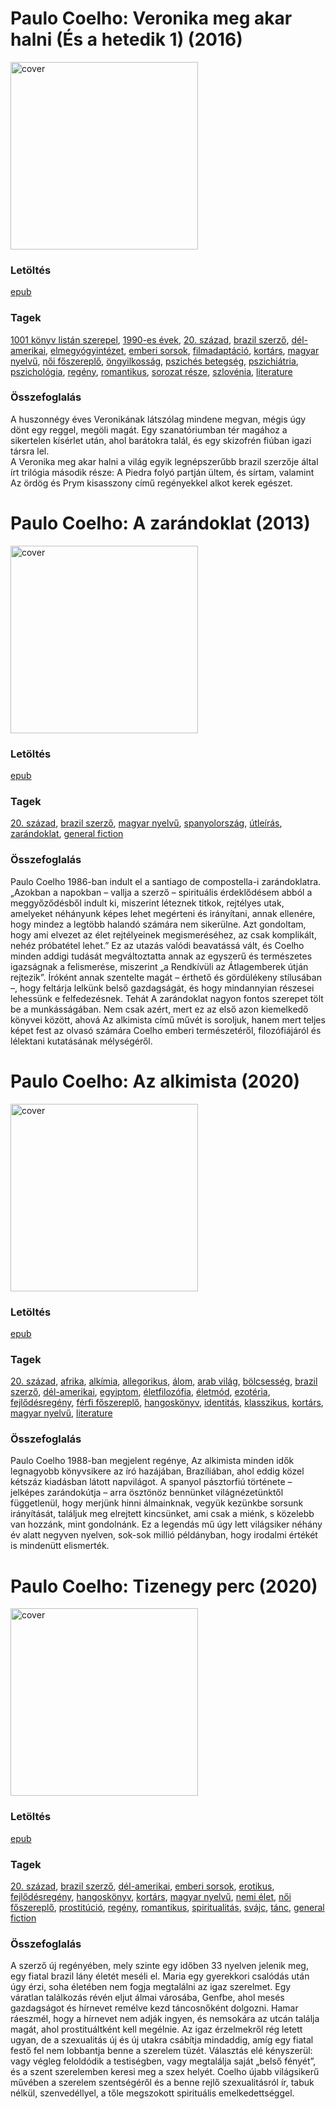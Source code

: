 # <a name="id_264">Paulo Coelho: Veronika meg akar halni (És a hetedik 1) (2016)</a>
<img src="https://github.com/BercziSandor/calibre_lib/raw/main/libs/main/Paulo%20Coelho/Veronika%20meg%20akar%20halni%20%28264%29/cover.jpg" alt="cover" width="300"/>

### Letöltés
[epub](https://github.com/BercziSandor/calibre_lib/raw/main/libs/main/Paulo%20Coelho/Veronika%20meg%20akar%20halni%20%28264%29/Veronika%20meg%20akar%20halni%20-%20Paulo%20Coelho.epub)

### Tagek
[1001 könyv listán szerepel](https://github.com/berczisandor/calibre_lib/libs/main/_tags/1001%20k%c3%b6nyv%20list%c3%a1n%20szerepel.md), [1990-es évek](https://github.com/berczisandor/calibre_lib/libs/main/_tags/1990-es%20%c3%a9vek.md), [20. század](https://github.com/berczisandor/calibre_lib/libs/main/_tags/20.%20sz%c3%a1zad.md), [brazil szerző](https://github.com/berczisandor/calibre_lib/libs/main/_tags/brazil%20szerz%c5%91.md), [dél-amerikai](https://github.com/berczisandor/calibre_lib/libs/main/_tags/d%c3%a9l-amerikai.md), [elmegyógyintézet](https://github.com/berczisandor/calibre_lib/libs/main/_tags/elmegy%c3%b3gyint%c3%a9zet.md), [emberi sorsok](https://github.com/berczisandor/calibre_lib/libs/main/_tags/emberi%20sorsok.md), [filmadaptáció](https://github.com/berczisandor/calibre_lib/libs/main/_tags/filmadapt%c3%a1ci%c3%b3.md), [kortárs](https://github.com/berczisandor/calibre_lib/libs/main/_tags/kort%c3%a1rs.md), [magyar nyelvű](https://github.com/berczisandor/calibre_lib/libs/main/_tags/magyar%20nyelv%c5%b1.md), [női főszereplő](https://github.com/berczisandor/calibre_lib/libs/main/_tags/n%c5%91i%20f%c5%91szerepl%c5%91.md), [öngyilkosság](https://github.com/berczisandor/calibre_lib/libs/main/_tags/%c3%b6ngyilkoss%c3%a1g.md), [pszichés betegség](https://github.com/berczisandor/calibre_lib/libs/main/_tags/pszich%c3%a9s%20betegs%c3%a9g.md), [pszichiátria](https://github.com/berczisandor/calibre_lib/libs/main/_tags/pszichi%c3%a1tria.md), [pszichológia](https://github.com/berczisandor/calibre_lib/libs/main/_tags/pszichol%c3%b3gia.md), [regény](https://github.com/berczisandor/calibre_lib/libs/main/_tags/reg%c3%a9ny.md), [romantikus](https://github.com/berczisandor/calibre_lib/libs/main/_tags/romantikus.md), [sorozat része](https://github.com/berczisandor/calibre_lib/libs/main/_tags/sorozat%20r%c3%a9sze.md), [szlovénia](https://github.com/berczisandor/calibre_lib/libs/main/_tags/szlov%c3%a9nia.md), [literature](https://github.com/berczisandor/calibre_lib/libs/main/_tags/literature.md)

### Összefoglalás
<div>
<p>A huszonnégy éves Veronikának látszólag mindene megvan, mégis úgy dönt egy reggel, megöli magát. Egy szanatóriumban tér magához a sikertelen kísérlet után, ahol barátokra talál, és egy skizofrén fiúban igazi társra lel.<br>A Veronika meg akar halni a világ egyik legnépszerűbb brazil szerzője által írt trilógia második része: A Piedra folyó partján ültem, és sírtam, valamint Az ördög és Prym kisasszony című regényekkel alkot kerek egészet.</p></div>


# <a name="id_260">Paulo Coelho: A zarándoklat (2013)</a>
<img src="https://github.com/BercziSandor/calibre_lib/raw/main/libs/main/Paulo%20Coelho/A%20zarandoklat%20%28260%29/cover.jpg" alt="cover" width="300"/>

### Letöltés
[epub](https://github.com/BercziSandor/calibre_lib/raw/main/libs/main/Paulo%20Coelho/A%20zarandoklat%20%28260%29/A%20zarandoklat%20-%20Paulo%20Coelho.epub)

### Tagek
[20. század](https://github.com/berczisandor/calibre_lib/libs/main/_tags/20.%20sz%c3%a1zad.md), [brazil szerző](https://github.com/berczisandor/calibre_lib/libs/main/_tags/brazil%20szerz%c5%91.md), [magyar nyelvű](https://github.com/berczisandor/calibre_lib/libs/main/_tags/magyar%20nyelv%c5%b1.md), [spanyolország](https://github.com/berczisandor/calibre_lib/libs/main/_tags/spanyolorsz%c3%a1g.md), [útleírás](https://github.com/berczisandor/calibre_lib/libs/main/_tags/%c3%batle%c3%adr%c3%a1s.md), [zarándoklat](https://github.com/berczisandor/calibre_lib/libs/main/_tags/zar%c3%a1ndoklat.md), [general fiction](https://github.com/berczisandor/calibre_lib/libs/main/_tags/general%20fiction.md)

### Összefoglalás
<div>
<p>Paulo ​Coelho 1986-ban indult el a santiago de compostella-i zarándoklatra. „Azokban a napokban – vallja a szerző – spirituális érdeklődésem abból a meggyőződésből indult ki, miszerint léteznek titkok, rejtélyes utak, amelyeket néhányunk képes lehet megérteni és irányítani, annak ellenére, hogy mindez a legtöbb halandó számára nem sikerülne. Azt gondoltam, hogy ami elvezet az élet rejtélyeinek megismeréséhez, az csak komplikált, nehéz próbatétel lehet.” Ez az utazás valódi beavatássá vált, és Coelho minden addigi tudását megváltoztatta annak az egyszerű és természetes igazságnak a felismerése, miszerint „a Rendkívüli az Átlagemberek útján rejtezik”. Íróként annak szentelte magát – érthető és gördülékeny stílusában –, hogy feltárja lelkünk belső gazdagságát, és hogy mindannyian részesei lehessünk e felfedezésnek. Tehát A zarándoklat nagyon fontos szerepet tölt be a munkásságában. Nem csak azért, mert ez az első azon kiemelkedő könyvei között, ahová Az alkimista című művét is soroljuk, hanem mert teljes képet fest az olvasó számára Coelho emberi természetéről, filozófiájáról és lélektani kutatásának mélységéről.</p></div>


# <a name="id_261">Paulo Coelho: Az alkimista (2020)</a>
<img src="https://github.com/BercziSandor/calibre_lib/raw/main/libs/main/Paulo%20Coelho/Az%20alkimista%20%28261%29/cover.jpg" alt="cover" width="300"/>

### Letöltés
[epub](https://github.com/BercziSandor/calibre_lib/raw/main/libs/main/Paulo%20Coelho/Az%20alkimista%20%28261%29/Az%20alkimista%20-%20Paulo%20Coelho.epub)

### Tagek
[20. század](https://github.com/berczisandor/calibre_lib/libs/main/_tags/20.%20sz%c3%a1zad.md), [afrika](https://github.com/berczisandor/calibre_lib/libs/main/_tags/afrika.md), [alkímia](https://github.com/berczisandor/calibre_lib/libs/main/_tags/alk%c3%admia.md), [allegorikus](https://github.com/berczisandor/calibre_lib/libs/main/_tags/allegorikus.md), [álom](https://github.com/berczisandor/calibre_lib/libs/main/_tags/%c3%a1lom.md), [arab világ](https://github.com/berczisandor/calibre_lib/libs/main/_tags/arab%20vil%c3%a1g.md), [bölcsesség](https://github.com/berczisandor/calibre_lib/libs/main/_tags/b%c3%b6lcsess%c3%a9g.md), [brazil szerző](https://github.com/berczisandor/calibre_lib/libs/main/_tags/brazil%20szerz%c5%91.md), [dél-amerikai](https://github.com/berczisandor/calibre_lib/libs/main/_tags/d%c3%a9l-amerikai.md), [egyiptom](https://github.com/berczisandor/calibre_lib/libs/main/_tags/egyiptom.md), [életfilozófia](https://github.com/berczisandor/calibre_lib/libs/main/_tags/%c3%a9letfiloz%c3%b3fia.md), [életmód](https://github.com/berczisandor/calibre_lib/libs/main/_tags/%c3%a9letm%c3%b3d.md), [ezotéria](https://github.com/berczisandor/calibre_lib/libs/main/_tags/ezot%c3%a9ria.md), [fejlődésregény](https://github.com/berczisandor/calibre_lib/libs/main/_tags/fejl%c5%91d%c3%a9sreg%c3%a9ny.md), [férfi főszereplő](https://github.com/berczisandor/calibre_lib/libs/main/_tags/f%c3%a9rfi%20f%c5%91szerepl%c5%91.md), [hangoskönyv](https://github.com/berczisandor/calibre_lib/libs/main/_tags/hangosk%c3%b6nyv.md), [identitás](https://github.com/berczisandor/calibre_lib/libs/main/_tags/identit%c3%a1s.md), [klasszikus](https://github.com/berczisandor/calibre_lib/libs/main/_tags/klasszikus.md), [kortárs](https://github.com/berczisandor/calibre_lib/libs/main/_tags/kort%c3%a1rs.md), [magyar nyelvű](https://github.com/berczisandor/calibre_lib/libs/main/_tags/magyar%20nyelv%c5%b1.md), [literature](https://github.com/berczisandor/calibre_lib/libs/main/_tags/literature.md)

### Összefoglalás
<div>
<p>Paulo Coelho 1988-ban megjelent regénye, Az alkimista minden idők legnagyobb könyvsikere az író hazájában, Brazíliában, ahol eddig közel kétszáz kiadásban látott napvilágot. A spanyol pásztorfiú története – jelképes zarándokútja – arra ösztönöz bennünket világnézetünktől függetlenül, hogy merjünk hinni álmainknak, vegyük kezünkbe sorsunk irányítását, találjuk meg elrejtett kincsünket, ami csak a miénk, s közelebb van hozzánk, mint gondolnánk. Ez a legendás mű úgy lett világsiker néhány év alatt negyven nyelven, sok-sok millió példányban, hogy irodalmi értékét is mindenütt elismerték.</p></div>


# <a name="id_263">Paulo Coelho: Tizenegy perc (2020)</a>
<img src="https://github.com/BercziSandor/calibre_lib/raw/main/libs/main/Paulo%20Coelho/Tizenegy%20perc%20%28263%29/cover.jpg" alt="cover" width="300"/>

### Letöltés
[epub](https://github.com/BercziSandor/calibre_lib/raw/main/libs/main/Paulo%20Coelho/Tizenegy%20perc%20%28263%29/Tizenegy%20perc%20-%20Paulo%20Coelho.epub)

### Tagek
[20. század](https://github.com/berczisandor/calibre_lib/libs/main/_tags/20.%20sz%c3%a1zad.md), [brazil szerző](https://github.com/berczisandor/calibre_lib/libs/main/_tags/brazil%20szerz%c5%91.md), [dél-amerikai](https://github.com/berczisandor/calibre_lib/libs/main/_tags/d%c3%a9l-amerikai.md), [emberi sorsok](https://github.com/berczisandor/calibre_lib/libs/main/_tags/emberi%20sorsok.md), [erotikus](https://github.com/berczisandor/calibre_lib/libs/main/_tags/erotikus.md), [fejlődésregény](https://github.com/berczisandor/calibre_lib/libs/main/_tags/fejl%c5%91d%c3%a9sreg%c3%a9ny.md), [hangoskönyv](https://github.com/berczisandor/calibre_lib/libs/main/_tags/hangosk%c3%b6nyv.md), [kortárs](https://github.com/berczisandor/calibre_lib/libs/main/_tags/kort%c3%a1rs.md), [magyar nyelvű](https://github.com/berczisandor/calibre_lib/libs/main/_tags/magyar%20nyelv%c5%b1.md), [nemi élet](https://github.com/berczisandor/calibre_lib/libs/main/_tags/nemi%20%c3%a9let.md), [női főszereplő](https://github.com/berczisandor/calibre_lib/libs/main/_tags/n%c5%91i%20f%c5%91szerepl%c5%91.md), [prostitúció](https://github.com/berczisandor/calibre_lib/libs/main/_tags/prostit%c3%baci%c3%b3.md), [regény](https://github.com/berczisandor/calibre_lib/libs/main/_tags/reg%c3%a9ny.md), [romantikus](https://github.com/berczisandor/calibre_lib/libs/main/_tags/romantikus.md), [spiritualitás](https://github.com/berczisandor/calibre_lib/libs/main/_tags/spiritualit%c3%a1s.md), [svájc](https://github.com/berczisandor/calibre_lib/libs/main/_tags/sv%c3%a1jc.md), [tánc](https://github.com/berczisandor/calibre_lib/libs/main/_tags/t%c3%a1nc.md), [general fiction](https://github.com/berczisandor/calibre_lib/libs/main/_tags/general%20fiction.md)

### Összefoglalás
<div>
<p>A szerző új regényében, mely szinte egy időben 33 nyelven jelenik meg, egy fiatal brazil lány életét meséli el. Maria egy gyerekkori csalódás után úgy érzi, soha életében nem fogja megtalálni az igaz szerelmet. Egy váratlan találkozás révén eljut álmai városába, Genfbe, ahol mesés gazdagságot és hírnevet remélve kezd táncosnőként dolgozni. Hamar ráeszmél, hogy a hírnevet nem adják ingyen, és nemsokára az utcán találja magát, ahol prostituáltként kell megélnie. Az igaz érzelmekről rég letett ugyan, de a szexualitás új és új utakra csábítja mindaddig, amíg egy fiatal festő fel nem lobbantja benne a szerelem tüzét. Választás elé kényszerül: vagy végleg feloldódik a testiségben, vagy megtalálja saját „belső fényét”, és a szent szerelemben keresi meg a szex helyét. Coelho újabb világsikerű művében a szerelem szentségéről és a benne rejlő szexualitásról ír, tabuk nélkül, szenvedéllyel, a tőle megszokott spirituális emelkedettséggel.</p></div>


